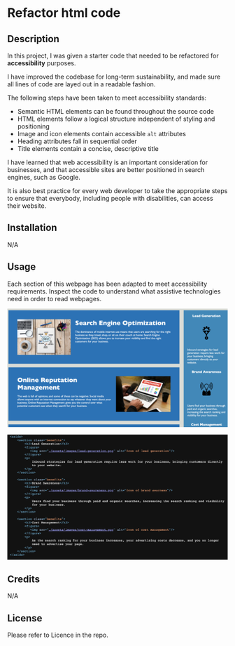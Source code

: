 # Refactor html code

## Description 

In this project, I was given a starter code that needed to be refactored for **accessibility** purposes.

I have improved the codebase for long-term sustainability, and made sure all lines of code are layed out in a readable fashion.

The following steps have been taken to meet accessibility standards: 

* Semantic HTML elements can be found throughout the source code
* HTML elements follow a logical structure independent of styling and positioning
* Image and icon elements contain accessible `alt` attributes
* Heading attributes fall in sequential order
* Title elements contain a concise, descriptive title

I have learned that web accessibility is an important consideration for businesses, and that accessible sites are better positioned in search engines, such as Google.

It is also best practice for every web developer to take the appropriate steps to ensure that everybody, including people with disabilities, can access their website. 

## Installation

N/A


## Usage

Each section of this webpage has been adapted to meet accessibility requirements. Inspect the code to understand what assistive technologies need in order to read webpages.

![Screenshot of the web page](./assets/images/screenshot.png)

![Screenshot of the readability of the source code](./assets/images/screenshot1.png)

## Credits

N/A

## License
Please refer to Licence in the repo.